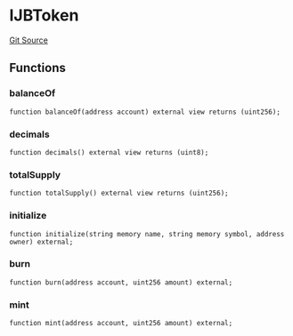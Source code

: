 # IJBToken
[Git Source](https://github.com/Bananapus/nana-core/blob/1fb5688d98a7c6e49f86f6a7e868a61ef4c2409a/src/interfaces/IJBToken.sol)


## Functions
### balanceOf


```solidity
function balanceOf(address account) external view returns (uint256);
```

### decimals


```solidity
function decimals() external view returns (uint8);
```

### totalSupply


```solidity
function totalSupply() external view returns (uint256);
```

### initialize


```solidity
function initialize(string memory name, string memory symbol, address owner) external;
```

### burn


```solidity
function burn(address account, uint256 amount) external;
```

### mint


```solidity
function mint(address account, uint256 amount) external;
```

